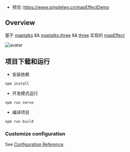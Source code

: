 - 预览: https://www.simplelwy.cn/mapEffectDemo

Overview
----

基于 [maptalks](https://maptalks.org) && [maptalks.three](https://maptalks.org/maptalks.three) && [three](https://threejs.org) 实现的 [mapEffect](https://www.simplelwy.cn/mapEffectDemo) 

![avatar](https://github.com/liuyanchen1994/vue-maptalks.three.demo/tree/master/src/assets/images/mapEffectPic.png)

项目下载和运行
----


- 安装依赖
```
npm install
```

- 开发模式运行
```
npm run serve
```

- 编译项目
```
npm run build
```
### Customize configuration
See [Configuration Reference](https://cli.vuejs.org/config/).
